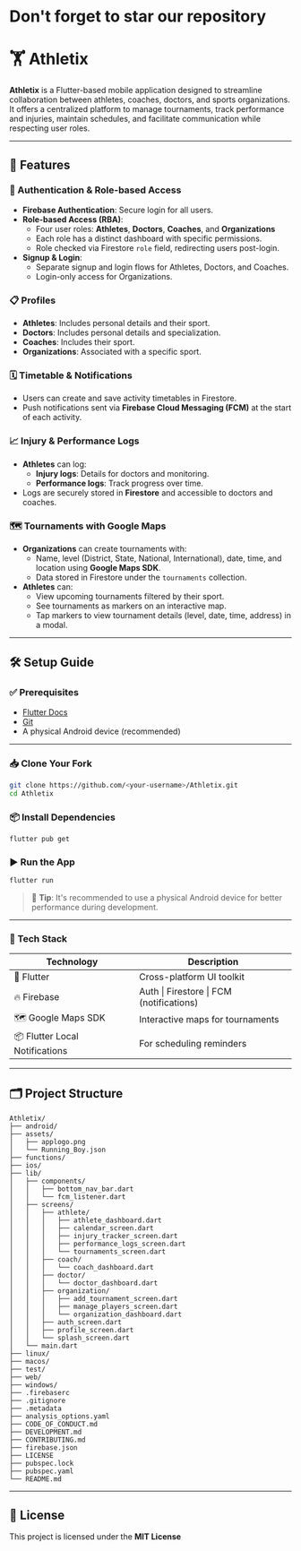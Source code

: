 
# Don't forget to star our repository

# 🏋️ Athletix

**Athletix** is a Flutter-based mobile application designed to streamline collaboration between athletes, coaches, doctors, and sports organizations. It offers a centralized platform to manage tournaments, track performance and injuries, maintain schedules, and facilitate communication while respecting user roles.

---

## 🚀 Features

### 🔐 Authentication & Role-based Access

- **Firebase Authentication**: Secure login for all users.
- **Role-based Access (RBA)**:
  - Four user roles: **Athletes**, **Doctors**, **Coaches**, and **Organizations**
  - Each role has a distinct dashboard with specific permissions.
  - Role checked via Firestore `role` field, redirecting users post-login.
- **Signup & Login**:
  - Separate signup and login flows for Athletes, Doctors, and Coaches.
  - Login-only access for Organizations.

### 📋 Profiles

- **Athletes**: Includes personal details and their sport.
- **Doctors**: Includes personal details and specialization.
- **Coaches**: Includes their sport.
- **Organizations**: Associated with a specific sport.

### 🗓️ Timetable & Notifications

- Users can create and save activity timetables in Firestore.
- Push notifications sent via **Firebase Cloud Messaging (FCM)** at the start of each activity.

### 📈 Injury & Performance Logs

- **Athletes** can log:
  - **Injury logs**: Details for doctors and monitoring.
  - **Performance logs**: Track progress over time.
- Logs are securely stored in **Firestore** and accessible to doctors and coaches.

### 🗺️ Tournaments with Google Maps

- **Organizations** can create tournaments with:
  - Name, level (District, State, National, International), date, time, and location using **Google Maps SDK**.
  - Data stored in Firestore under the `tournaments` collection.
- **Athletes** can:
  - View upcoming tournaments filtered by their sport.
  - See tournaments as markers on an interactive map.
  - Tap markers to view tournament details (level, date, time, address) in a modal.

---

## 🛠️ Setup Guide

### ✅ Prerequisites

- [Flutter Docs](https://docs.flutter.dev)
- [Git](https://git-scm.com/downloads)
- A physical Android device (recommended)

---

### 📥 Clone Your Fork

```bash
git clone https://github.com/<your-username>/Athletix.git
cd Athletix
```

### 📦 Install Dependencies

```bash
flutter pub get
```

### ▶️ Run the App

```bash
flutter run
```

> 📱 **Tip**: It's recommended to use a physical Android device for better performance during development.

---

### 🧱 Tech Stack

| Technology                | Description                               |
|--------------------------|-------------------------------------------|
| 📱 Flutter                | Cross-platform UI toolkit                  |
| 🔥 Firebase              | Auth \| Firestore \| FCM (notifications)   |
| 🗺️ Google Maps SDK        | Interactive maps for tournaments           |
| 📦 Flutter Local Notifications | For scheduling reminders            |

---

## 🗂️ Project Structure

```
Athletix/
├── android/
├── assets/
│   ├── applogo.png
│   └── Running_Boy.json
├── functions/
├── ios/
├── lib/
│   ├── components/
│   │   ├── bottom_nav_bar.dart
│   │   └── fcm_listener.dart
│   ├── screens/
│   │   ├── athlete/
│   │   │   ├── athlete_dashboard.dart
│   │   │   ├── calendar_screen.dart
│   │   │   ├── injury_tracker_screen.dart
│   │   │   ├── performance_logs_screen.dart
│   │   │   └── tournaments_screen.dart
│   │   ├── coach/
│   │   │   └── coach_dashboard.dart
│   │   ├── doctor/
│   │   │   └── doctor_dashboard.dart
│   │   ├── organization/
│   │   │   ├── add_tournament_screen.dart
│   │   │   ├── manage_players_screen.dart
│   │   │   └── organization_dashboard.dart
│   │   ├── auth_screen.dart
│   │   ├── profile_screen.dart
│   │   └── splash_screen.dart
│   └── main.dart
├── linux/
├── macos/
├── test/
├── web/
├── windows/
├── .firebaserc
├── .gitignore
├── .metadata
├── analysis_options.yaml
├── CODE_OF_CONDUCT.md
├── DEVELOPMENT.md
├── CONTRIBUTING.md
├── firebase.json
├── LICENSE
├── pubspec.lock
├── pubspec.yaml
└── README.md
```

---

## 📜 License

This project is licensed under the **MIT License**

